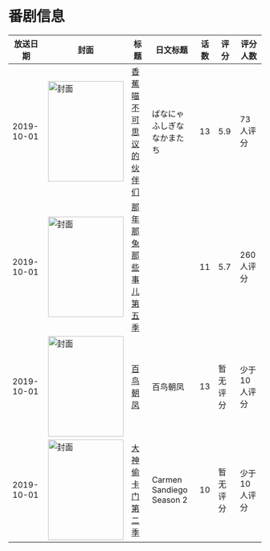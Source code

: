 # 番剧信息

|放送日期|封面|标题|日文标题|话数|评分|评分人数|
|---|---|---|---|---|---|---|
|2019-10-01|<img src="//lain.bgm.tv/pic/cover/c/a5/f1/288311_89K8N.jpg" alt="封面" style="width:150px;height:200px;object-fit:cover;">|[香蕉喵 不可思议的伙伴们](https://bangumi.tv/subject/288311)|ばなにゃ ふしぎななかまたち|13|5.9|73人评分|
|2019-10-01|<img src="//lain.bgm.tv/pic/cover/c/3b/5c/291642_WBSBW.jpg" alt="封面" style="width:150px;height:200px;object-fit:cover;">|[那年那兔那些事儿 第五季](https://bangumi.tv/subject/291642)||11|5.7|260人评分|
|2019-10-01|<img src="//lain.bgm.tv/pic/cover/c/d6/26/292833_cZn5a.jpg" alt="封面" style="width:150px;height:200px;object-fit:cover;">|[百鸟朝凤](https://bangumi.tv/subject/292833)|百鸟朝凤|13|暂无评分|少于10人评分|
|2019-10-01|<img src="//lain.bgm.tv/pic/cover/c/97/56/296178_KjOIz.jpg" alt="封面" style="width:150px;height:200px;object-fit:cover;">|[大神偷卡门 第二季](https://bangumi.tv/subject/296178)|Carmen Sandiego Season 2|10|暂无评分|少于10人评分|
